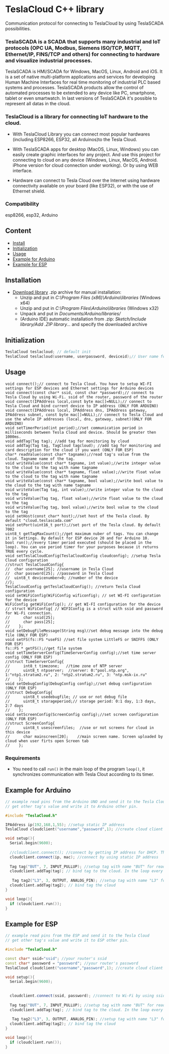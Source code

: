 # TeslaCloud C++ library

Communication protocol for connecting to TeslaCloud by using TeslaSCADA possibilities.
### TeslaSCADA is a SCADA that supports many industrial and IoT protocols (OPC UA, Modbus, Siemens ISO/TCP, MQTT, Ethernet/IP, FINS/TCP and others) for connecting to hardware and visualize industrial processes.
TeslaSCADA is HMI/SCADA for Windows, MacOS, Linux, Android and iOS.
It is a set of native multi-platform applications and services for developing Human Machine Interfaces for real time monitoring of industrial PLC based systems and processes. 
TeslaSCADA products allow the control of automated processes to be extended to any device like PC, smartphone, tablet or even smartwatch. 
In last versions of TeslaSCADA it's possible to represent all datas in the cloud.
 
 ### TeslaCloud is a library for connecting IoT hardware to the cloud.
- With TeslaCloud Library you can connect most popular hardwares (including ESP8266, ESP32, all Arduinos)to the Tesla Cloud.

- With TeslaSCADA apps for desktop (MacOS, Linux, Windows) you can easily create graphic interfaces for any project. And use this project for connecting to cloud on any device
(Windows, Linux, MacOS, Android. iPhone version for cloud connection under working). Or by using WEB interface. 

- Hardware can connect to Tesla Cloud over the Internet using hardware connectivity available on your board (like ESP32), or with the use of Ethernet shield.

### Compatibility
esp8266, esp32, Arduino

## Content
- [Install](#install)
- [Initialization](#init)
- [Usage](#usage)
- [Example for Arduino](#examplearduino)
- [Example for ESP](#exampleesp)

<a id="install"></a>
## Installation
- [Download library](https://github.com/fatkhrus/TeslaCloud/archive/refs/heads/master.zip) .zip archive for manual installation:
    - Unzip and put in *C:\Program Files (x86)\Arduino\libraries* (Windows x64)
    - Unzip and put in *C:\Program Files\Arduino\libraries* (Windows x32)
    - Unpack and put in *Documents/Arduino/libraries/*
    - (Arduino IDE) automatic installation from .zip: *Sketch/Include library/Add .ZIP library…* and specify the downloaded archive

<a id="init"></a>
## Initialization
```cpp
TeslaCloud teslacloud; // default init
TeslaCloud teslacloud(username, userpassword, deviceid);// User name for Tesla Cloud account, password for Tesla Cloud account, ID of the device from 1 to 255
```
<a id="usage"></a>
## Usage
```
void connect();// connect to Tesla Cloud. You have to setup WI-FI settings for ESP devices and Ethernet settings for Arduino devices
void connect(const char* ssid, const char *password);// connect to Tesla Cloud by using Wi-Fi. ssid of the router, password of the router
void connect(IPAddress local,const byte mac[]=NULL);// connect to Tesla Cloud and bind current device to IP address (ONLY FOR ARDUINO)
void connect(IPAddress local, IPAddress dns, IPAddress gateway, IPAddress subnet, const byte mac[]=NULL);// connect to Tesla Cloud and use the whole IP addresses (local, dns, gateway, subnet)(ONLY FOR ARDUINO)
void setTimerPeriod(int period);//set communication period in milliseconds between Tesla Cloud and device. Should be greater then 1000ms.
void addTag(Tag tag); //add tag for monitoring by cloud
void addTag(Tag tag, TagCloud tagcloud); //add tag for monitoring and card description for the cloud if you want (ONLY FOR ESP)
char* readValue(const char* tagname);//read tag's value from the cloud. Tagname name of the tag.
void writeValue(const char* tagname, int value);//write integer value to the cloud to the tag with name tagname
void writeValue(const char* tagname, float value);//write float value to the cloud to the tag with name tagname
void writeValue(const char* tagname, bool value);//write bool value to the cloud to the tag with name tagname
void writeValue(Tag tag, int value);//write integer value to the cloud to the tag 
void writeValue(Tag tag, float value);//write float value to the cloud to the tag 
void writeValue(Tag tag, bool value);//write bool value to the cloud to the tag 
void setHost(const char* host);//set host of the Tesla cloud. By default "cloud.teslascada.com"
void setPort(uint16_t port);//set port of the Tesla cloud. By default 7002
uint8_t getTagMaxCount();//get maximum nuber of tags. You can change it in Settings. By default for ESP device 20 and for Arduino 10.
bool run();//every timer period executed (should be placed in the loop). You can use period timer for your purposes because it returns TRUE every cycle.
void setTeslaCloudConfig(TeslaCloudConfig cloudconfig); //setup Tesla Cloud configuration
//struct TeslaCloudConfig{
//  char username[25]; //username in Tesla Cloud
//  char password[25]; //password in Tesla Cloud
//  uint8_t devicenumber=0; //number of the device
//};
TeslaCloudConfig getTeslaCloudConfig(); //return Tesla Cloud configuration
void setWiFiConfig(WiFiConfig wificonfig); // set WI-FI configuration for the device
WiFiConfig getWiFiConfig(); // get WI-FI configuration for the device
// struct WiFiConfig{ // WIFIConfig is a struct with ssid and password for Wi-Fi connection.
//      char ssid[25];
//      char pass[25];
//    };
void setDebugFileMessage(String msg)//set debug message into the debug file (ONLY FOR ESP)
void setFS(fs::FS *useFS) //set file system LittleFS or SNIFFS (ONLY FOR ESP)
fs::FS * getFS();//get file system
void setTimeServerConfig(TimeServerConfig config);//set time server config (ONLY FOR ESP)
//struct TimeServerConfig{
//      int8_t timezone;   //time zone of NTP server
//      uint8_t ntpserver;  //server: 0:"pool.ntp.org", 1:"ntp1.stratum2.ru", 2: "ntp2.stratum2.ru", 3: "ntp.msk-ix.ru"
//    };
void setDebugConfig(DebugConfig config);//set debug configuration (ONLY FOR ESP)
//struct DebugConfig{  
//      uint8_t usedebugfile; // use or not debug file
//      uint8_t storageperiod;// storage period: 0:1 day, 1:3 days, 2:7 days
//    };
void setScreenConfig(ScreenConfig config);//set screen configuration (ONLY FOR ESP)
//struct ScreenConfig{
//      uint8_t usescreenfiles;  //use or not screens for cloud in this device
//      char mainscreen[20];	//main screen name. Screen uploaded by cloud when user firts open Screen tab
//    };
```
### Requirements
- You need to call `run()` in the main loop of the program `loop()`, it synchronizes communication with Tesla Clout according to its timer.

<a id="examplearduino"></a>
## Example for Arduino
```cpp
// example read pins from the Arduino UNO and send it to the Tesla Cloud
// get other tag's value and write it to Arduino other pin.

#include "TeslaCloud.h"

IPAddress ip(192,168,1,55); //setup static IP address
TeslaCloud cloudclient("username","password",1); //create cloud client with username, password and deviceid

void setup(){
  Serial.begin(9600);
 
  //cloudclient.connect(); //connect by getting IP address for DHCP. This command takes more sketch memory than connecting by using static IP address
  cloudclient.connect(ip, mac); //connect by using static IP address
  
  Tag tag("BUT", 7, INPUT_PULLUP); //setup tag with name "BUT" for reading value from 7 pin 
  cloudclient.addTag(tag); // bind tag to the cloud. In the loop every timer period (default 1000ms) pin be readed and send to the cloud if the value is changed
  
   Tag tag2("L3", 3, OUTPUT, ANALOG_PIN); //setup tag with name "L3" for writing value to 3 pin
  cloudclient.addTag(tag2); // bind tag the cloud
}

void loop(){    
  if (cloudclient.run());
}
```
<a id="exampleesp"></a>
## Example for ESP
```cpp
// example read pins from the ESP and send it to the Tesla Cloud
// get other tag's value and write it to ESP other pin.

#include "TeslaCloud.h"

const char* ssid="ssid"; //your router's ssid
const char* password = "password"; //your router's password
TeslaCloud cloudclient("username","password",1); //create cloud client with username, password of Tesla Cloud account and deviceid

void setup(){
  Serial.begin(9600);
 
  
  cloudclient.connect(ssid, password); //connect to Wi-Fi by using ssid and password
  
  Tag tag("BUT", 7, INPUT_PULLUP); //setup tag with name "BUT" for reading value from 7 pin 
  cloudclient.addTag(tag); // bind tag to the cloud. In the loop every timer period (default 1000ms) pin be readed and send to the cloud if the value is changed
  
   Tag tag2("L3", 3, OUTPUT, ANALOG_PIN); //setup tag with name "L3" for writing value to 3 pin
  cloudclient.addTag(tag2); // bind tag the cloud
}

void loop(){    
  if (cloudclient.run());
}
```